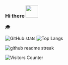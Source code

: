 ### Hi there  <img src="https://media.giphy.com/media/hvRJCLFzcasrR4ia7z/giphy.gif" width=40px height=40px/>

[🎓](https://scholar.google.com/citations?user=H_VVpP8AAAAJ)

<!-- 👋
**guoci/guoci** is a ✨ _special_ ✨ repository because its `README.md` (this file) appears on your GitHub profile.

Here are some ideas to get you started:

- 🔭 I’m currently working on ...
- 🌱 I’m currently learning ...
- 👯 I’m looking to collaborate on ...
- 🤔 I’m looking for help with ...
- 💬 Ask me about ...
- 📫 How to reach me: ...
- 😄 Pronouns: ...
- ⚡ Fun fact: ...
-->



![GitHub stats](https://github-readme-stats.vercel.app/api?username=guoci&count_private=true&show_icons=true&include_all_commits=true&show_icons=true&theme=dark)
![Top Langs](https://github-readme-stats.vercel.app/api/top-langs/?username=guoci&count_private=true&langs_count=15&layout=compact&theme=dark)

![github readme streak](https://github-readme-streak-stats.herokuapp.com/?user=guoci&theme=dark)

![Visitors Counter](https://komarev.com/ghpvc/?username=guoci&style=for-the-badge&theme=dark)
